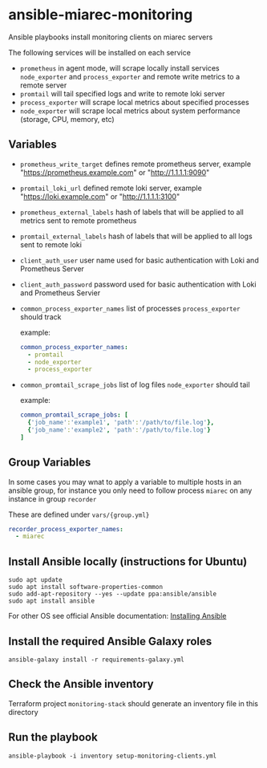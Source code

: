 # ansible-miarec-monitoring
Ansible playbooks install monitoring clients on miarec servers

The following services will be installed on each service
- `prometheus` in agent mode, will scrape locally install services `node_exporter` and `process_exporter` and remote write metrics to a remote server
- `promtail` will tail specified logs and write to remote loki server
- `process_exporter` will scrape local metrics about specified processes
- `node_exporter` will scrape local metrics about system performance (storage, CPU, memory, etc)

## Variables
 - `prometheus_write_target` defines remote prometheus server, example "https://prometheus.example.com" or "http://1.1.1.1:9090"
 - `promtail_loki_url` defined remote loki server, example "https://loki.example.com" or "http://1.1.1.1:3100"

 - `prometheus_external_labels` hash of labels that will be applied to all metrics sent to remote prometheus
 - `promtail_external_labels` hash of labels that will be applied to all logs sent to remote loki
 - `client_auth_user` user name used for basic authentication with Loki and Prometheus Server
 - `client_auth_password` password used for basic authentication with Loki and Prometheus Servier

 - `common_process_exporter_names` list of processes `process_exporter` should track

    example:
    ```yaml
    common_process_exporter_names:
      - promtail
      - node_exporter
      - process_exporter
    ```
 - `common_promtail_scrape_jobs` list of log files `node_exporter` should tail

     example:
    ```yaml
    common_promtail_scrape_jobs: [
      {'job_name':'example1', 'path':'/path/to/file.log'},
      {'job_name':'example2', 'path':'/path/to/file.log'}
    ]
    ```

## Group Variables
In some cases you may wnat to apply a variable to multiple hosts in an ansible group, for instance you only need to follow process `miarec` on any instance in group `recorder`

These are defined under `vars/{group.yml}`
```yaml
recorder_process_exporter_names:
  - miarec
```

## Install Ansible locally (instructions for Ubuntu)

```
sudo apt update
sudo apt install software-properties-common
sudo add-apt-repository --yes --update ppa:ansible/ansible
sudo apt install ansible
```

For other OS see official Ansible documentation: [Installing Ansible](https://docs.ansible.com/ansible/latest/installation_guide/intro_installation.html)



## Install the required Ansible Galaxy roles

```
ansible-galaxy install -r requirements-galaxy.yml
```

## Check the Ansible inventory
Terraform project `monitoring-stack` should generate an inventory file in this directory


## Run the playbook

```
ansible-playbook -i inventory setup-monitoring-clients.yml
```
